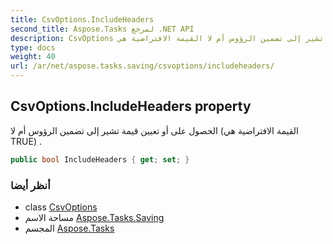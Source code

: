 ```yaml
---
title: CsvOptions.IncludeHeaders
second_title: Aspose.Tasks لمرجع .NET API
description: CsvOptions ملكية. الحصول على أو تعيين قيمة تشير إلى تضمين الرؤوس أم لا القيمة الافتراضية هي TRUE .
type: docs
weight: 40
url: /ar/net/aspose.tasks.saving/csvoptions/includeheaders/
---
```

## CsvOptions.IncludeHeaders property

الحصول على أو تعيين قيمة تشير إلى تضمين الرؤوس أم لا (القيمة الافتراضية هي TRUE) .

```csharp
public bool IncludeHeaders { get; set; }
```

### أنظر أيضا

* class [CsvOptions](../)
* مساحة الاسم [Aspose.Tasks.Saving](../../csvoptions/)
* المجسم [Aspose.Tasks](../../../)



